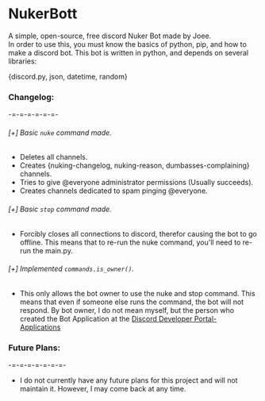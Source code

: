 # NukerBott  

A simple, open-source, free discord Nuker Bot made by Joee.  
In order to use this, you must know the basics of python, pip, and how to make a discord bot. This bot is written in python, and depends on several libraries:  

{discord.py, json, datetime, random}

### Changelog:
-=-=-=-=-=-=-

###### [+] Basic `nuke` command made.
- Deletes all channels.
- Creates {nuking-changelog, nuking-reason, dumbasses-complaining} channels.
- Tries to give @everyone administrator permissions (Usually succeeds).
- Creates channels dedicated to spam pinging @everyone.

###### [+] Basic `stop` command made.
- Forcibly closes all connections to discord, therefor causing the bot to go offline. This means that to re-run the nuke command, you'll need to re-run the main.py.

###### [+] Implemented `commands.is_owner()`.
- This only allows the bot owner to use the nuke and stop command. This means that even if someone else runs the command, the bot will not respond. By bot owner, I do not mean myself, but the person who created the Bot Application at the [Discord Developer Portal- Applications](https://discord.com/developers/applications)


### Future Plans:
-=-=-=-=-=-=-=-

- I do not currently have any future plans for this project and will not maintain it. However, I may come back at any time.
